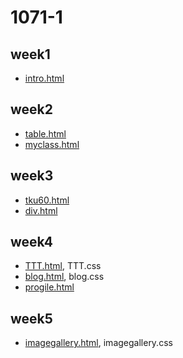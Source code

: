 # 1071-1
## week1
* [intro.html](https://github.com/z568sd232/1071-1/blob/master/w01/intro.html)

## week2
* [table.html](https://github.com/z568sd232/1071-1/blob/master/w01/intro.html)
* [myclass.html](https://github.com/z568sd232/1071-1/blob/master/w02/myclass.html)

## week3
* [tku60.html](https://github.com/z568sd232/1071-1/blob/master/w01/intro.html)
* [div.html](https://github.com/z568sd232/1071-1/blob/master/w01/intro.html)

## week4
* [TTT.html](https://github.com/z568sd232/1071-1/blob/master/w01/intro.html), TTT.css
* [blog.html](https://github.com/z568sd232/1071-1/blob/master/w01/intro.html), blog.css
* [progile.html](https://github.com/z568sd232/1071-1/blob/master/w01/intro.html)

## week5
* [imagegallery.html](https://github.com/z568sd232/1071-1/blob/master/w01/intro.html), imagegallery.css
<!--stackedit_data:
eyJoaXN0b3J5IjpbLTEwOTg3NjgxMTUsMzQxOTE4NjY3LDQxMz
E4NTQ0Niw1OTg3MDE1NjhdfQ==
-->